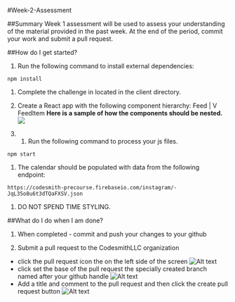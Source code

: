 #Week-2-Assessment

##Summary
Week 1 assessment will be used to assess your understanding of the material provided in the past week. At the end of the period, commit your work and submit a pull request.

##How do I get started?
1. Run the following command to install external dependencies:
````
npm install
````

1. Complete the challenge in located in the client directory.

1. Create a React app with the following component hierarchy:
                  Feed
                    |
                    V
                  FeedItem
**Here is a sample of how the components should be nested.**
![](https://www.dropbox.com/s/lf38iqjec2nfjcs/instagram-feed_shrink.png?dl=1)
1. 1. Run the following command to process your js files.
````
npm start
````

1. The calendar should be populated with data from the following endpoint:

````
https://codesmith-precourse.firebaseio.com/instagram/-JqL35o8u6t3dTQaFXSV.json
````
1. DO NOT SPEND TIME STYLING.

##What do I do when I am done?
1. When completed - commit and push your changes to your github


2. Submit a pull request to the CodesmithLLC organization

  - click the pull request icon the on the left side of the screen ![Alt text](http://u.cubeupload.com/codesmith/howtopullrequest.png)
  - click set the base of the pull request the specially created branch named after your github handle ![Alt text](http://u.cubeupload.com/codesmith/howtopullrequest2.png)
  - Add a title and comment to the pull request and then click the create pull request button ![Alt text](http://u.cubeupload.com/codesmith/howtopullrequest3.png)
